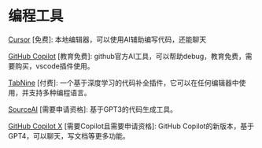 # 编程工具

[Cursor](https://www.cursor.so/) \[免费]: 本地编辑器，可以使用AI辅助编写代码，还能聊天&#x20;

[GitHub Copilot](https://github.com/features/copilot) \[教育免费]: github官方AI工具，可以帮助debug，教育免费，需要购买，vscode插件使用。

[TabNine](https://www.tabnine.com/) \[付费]: 一个基于深度学习的代码补全插件，它可以在任何编辑器中使用，并支持多种编程语言。

[SourceAI](https://sourceai.dev/) \[需要申请资格]: 基于GPT3的代码生成工具。

[GitHub Copilot X](https://github.com/features/preview/copilot-x) \[需要Copilot且需要申请资格]: GitHub Copilot的新版本，基于GPT4，可以聊天，写文档等更多功能。



